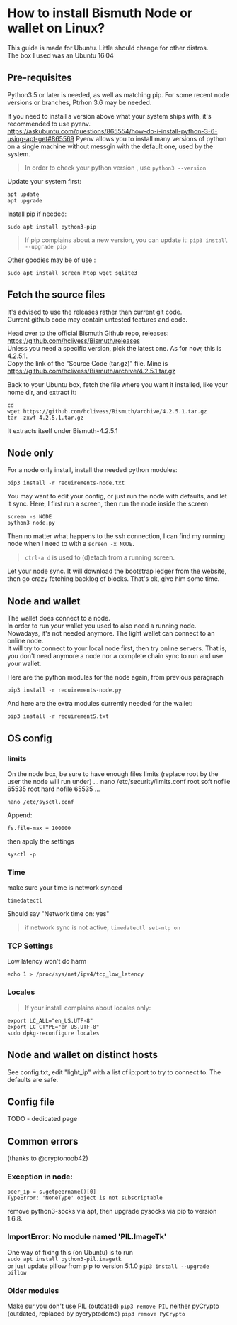 # How to install Bismuth Node or wallet on Linux?

This guide is made for Ubuntu. Little should change for other distros.  
The box I used was an Ubuntu 16.04


## Pre-requisites

Python3.5 or later is needed, as well as matching pip.
For some recent node versions or branches, Ptrhon 3.6 may be needed.

If you need to install a version above what your system ships with, it's recommended to use pyenv.
https://askubuntu.com/questions/865554/how-do-i-install-python-3-6-using-apt-get#865569
Pyenv allows you to install many versions of python on a single machine without messgin with the default one, used by the system.
 
> In order to check your python version , use `python3 --version`

Update your system first:  
```
apt update
apt upgrade
```

Install pip if needed:  
```
sudo apt install python3-pip
```

> If pip complains about a new version, you can update it: `pip3 install --upgrade pip`

Other goodies may be of use : 
```
sudo apt install screen htop wget sqlite3
```

## Fetch the source files

It's advised to use the releases rather than current git code.  
Current github code may contain untested features and code. 

Head over to the official Bismuth Github repo, releases: https://github.com/hclivess/Bismuth/releases  
Unless you need a specific version, pick the latest one. As for now, this is 4.2.5.1.  
Copy the link of the "Source Code (tar.gz)" file. Mine is https://github.com/hclivess/Bismuth/archive/4.2.5.1.tar.gz

Back to your Ubuntu box, fetch the file where you want it installed, like your home dir, and extract it:
```
cd
wget https://github.com/hclivess/Bismuth/archive/4.2.5.1.tar.gz
tar -zxvf 4.2.5.1.tar.gz
```
It extracts itself under Bismuth-4.2.5.1

## Node only

For a node only install, install the needed python modules:

```
pip3 install -r requirements-node.txt
```

You may want to edit your config, or just run the node with defaults, and let it sync. Here, I first run a screen, then run the node inside the screen  
```
screen -s NODE
python3 node.py
```
Then no matter what happens to the ssh connection, I can find my running node when I need to with a `screen -x NODE`.  
> `ctrl-a d` is used to (d)etach from a running screen.

Let your node sync. It will download the bootstrap ledger from the website, then go crazy fetching backlog of blocks. That's ok, give him some time.

## Node and wallet

The wallet does connect to a node.  
In order to run your wallet you used to also need a running node.  
Nowadays, it's not needed anymore. The light wallet can connect to an online node.  
It will try to connect to your local node first, then try online servers. That is, you don't need anymore a node nor a complete chain sync to run and use your wallet.

Here are the python modules for the node again, from previous paragraph
```
pip3 install -r requirements-node.py
```

And here are the extra modules currently needed for the wallet:
```
pip3 install -r requirementS.txt
```

## OS config

### limits
On the node box, be sure to have enough files limits (replace root by the user the node will run under)
...
nano /etc/security/limits.conf
root soft nofile 65535
root hard nofile 65535
...

```
nano /etc/sysctl.conf
```
Append:  
```
fs.file-max = 100000
```
then apply the settings
```
sysctl -p
```

### Time

make sure your time is network synced
```
timedatectl
```
Should say "Network time on: yes"  
> if network sync is not active, `timedatectl set-ntp on`

### TCP Settings
Low latency won't do harm
```
echo 1 > /proc/sys/net/ipv4/tcp_low_latency
```

### Locales
> If your install complains about locales only:
```
export LC_ALL="en_US.UTF-8"
export LC_CTYPE="en_US.UTF-8"
sudo dpkg-reconfigure locales
```

## Node and wallet on distinct hosts

See config.txt, edit "light_ip" with a list of ip:port to try to connect to.
The defaults are safe.

## Config file

TODO - dedicated page

## Common errors

(thanks to @cryptonoob42)

### Exception in node:  
`peer_ip = s.getpeername()[0]`  
`TypeError: 'NoneType' object is not subscriptable`

remove python3-socks via apt, then upgrade pysocks via pip to version 1.6.8.

### ImportError: No module named 'PIL.ImageTk'

One way of fixing this (on Ubuntu) is to run  
`sudo apt install python3-pil.imagetk`  
or just update pillow from pip to version 5.1.0 
`pip3 install --upgrade pillow`

### Older modules

Make sur you don't use PIL (outdated)
`pip3 remove PIL`
neither pyCrypto (outdated, replaced by pycryptodome)
`pip3 remove PyCrypto`

